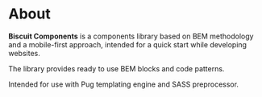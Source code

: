# About

**Biscuit Components** is a components library based on BEM methodology and a mobile-first approach, intended for a quick start while developing websites. 

The library provides ready to use BEM blocks and code patterns.

Intended for use with Pug templating engine and SASS preprocessor.
